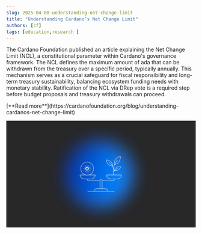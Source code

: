 ```yaml
---
slug: 2025-04-08-understanding-net-change-limit
title: "Understanding Cardano’s Net Change Limit"
authors: [cf]
tags: [education,research ]
---
```


The Cardano Foundation published an article explaining the Net Change Limit (NCL), a constitutional parameter within Cardano's governance framework. The NCL defines the maximum amount of ada that can be withdrawn from the treasury over a specific period, typically annually. This mechanism serves as a crucial safeguard for fiscal responsibility and long-term treasury sustainability, balancing ecosystem funding needs with monetary stability. Ratification of the NCL via DRep vote is a required step before budget proposals and treasury withdrawals can proceed.

<div style={{ textAlign: 'right' }}>
 [**Read more**](https://cardanofoundation.org/blog/understanding-cardanos-net-change-limit) 
</div>

 ![weekly development report](./banner.webp)

